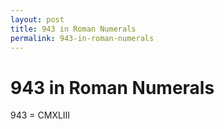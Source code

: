 ```yaml
---
layout: post
title: 943 in Roman Numerals
permalink: 943-in-roman-numerals
---
```


# 943 in Roman Numerals

943 = CMXLIII
